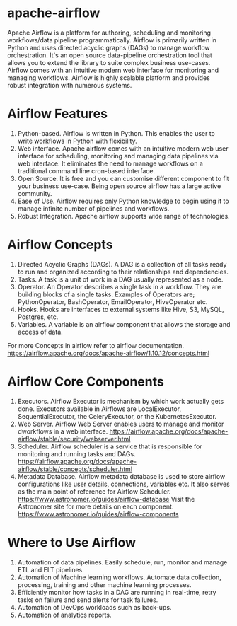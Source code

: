 # apache-airflow

Apache Airflow is a platform for authoring, scheduling and monitoring workflows/data pipeline programmatically. Airflow is primarily written in Python and uses directed acyclic graphs (DAGs) to manage workflow orchestration. It's an open source data-pipeline orchestration tool that allows you to extend the library to suite complex business use-cases. Airflow comes with an intuitive modern web interface for monitoring and managing workflows. Airflow is highly scalable platform and provides robust integration with numerous systems. 
 

# Airflow Features
1.	Python-based. Airflow is written in Python. This enables the user to write workflows in Python with flexibility. 
2.	Web interface. Apache airflow comes with an intuitive modern web user interface for scheduling, monitoring and managing data pipelines via web interface. It eliminates the need to manage workflows on a traditional command line cron-based interface.
3.	 Open Source. It is free and you can customise different component to fit your business use-case. Being open source airflow has a large active community.
4.	Ease of Use. Airflow requires only Python knowledge to begin using it to manage infinite number of pipelines and workflows.
5.	Robust Integration. Apache airflow supports wide range of technologies.

# Airflow Concepts
1.	Directed Acyclic Graphs (DAGs). A DAG is a collection of all tasks ready to run and organized according to their relationships and dependencies.
2.	Tasks. A task is a unit of work in a DAG usually represented as a node.
3.	Operator. An Operator describes a single task in a workflow. They are building blocks of a single tasks. Examples of Operators are; PythonOperator, BashOperator, EmailOperator, HiveOperator etc.
4.	Hooks. Hooks are interfaces to external systems like Hive, S3, MySQL, Postgres, etc.
5.	Variables. A variable is an airflow component that allows the storage and access of data. 

For more Concepts in airflow refer to airflow documentation. https://airflow.apache.org/docs/apache-airflow/1.10.12/concepts.html 

# Airflow Core Components
1.	Executors. Airflow Executor is mechanism by which work actually gets done. Executors available in Airflows are LocalExecutor, SequentialExecutor, the CeleryExecutor, or the KubernetesExecutor.
2.	Web Server. Airflow Web Server enables users to manage and monitor dworkflows in a web interface. https://airflow.apache.org/docs/apache-airflow/stable/security/webserver.html 
3.	Scheduler. Airflow scheduler is a service that is responsible for monitoring and running tasks and DAGs.  https://airflow.apache.org/docs/apache-airflow/stable/concepts/scheduler.html 
4.	Metadata Database. Airflow metadata database is used to store airflow configurations like user details, connections, variables etc. It also serves as the main point of reference for Airflow Scheduler. https://www.astronomer.io/guides/airflow-database 
Visit the Astronomer site for more details on each component. https://www.astronomer.io/guides/airflow-components 

# Where to Use Airflow
1.	Automation of data pipelines. Easily schedule, run, monitor and manage ETL and ELT pipelines.
2.	Automation of Machine learning workflows. Automate data collection, processing, training and other machine learning processes.
3.	Efficiently monitor how tasks in a DAG are running in real-time, retry tasks on failure and send alerts for task failures.
4.	Automation of DevOps workloads such as back-ups.
5.	Automation of analytics reports.
